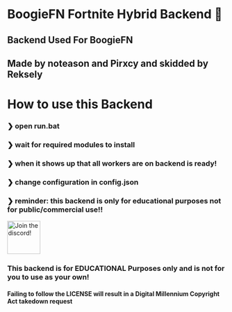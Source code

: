 # BoogieFN Fortnite Hybrid Backend 🥳
## Backend Used For BoogieFN
## Made by noteason and Pirxcy and skidded by Reksely

# How to use this Backend
### ❯ open run.bat
### ❯ wait for required modules to install
### ❯ when it shows up that all workers are on backend is ready!
### ❯ change configuration in config.json
### ❯ reminder: this backend is only for educational purposes not for public/commercial use!!

<a target="_blank" href="discord.gg/HfNfDQnPb6" title="Join our Discord!">
<img draggable="false" src="https://discordapp.com/api/guilds/931381302714855425/widget.png?style=banner2" height="76px" draggable="false" alt="Join the discord!">
</a>

### This backend is for **EDUCATIONAL** Purposes only and is not for you to use as your own!

#### Failing to follow the LICENSE will result in a Digital Millennium Copyright Act takedown request
